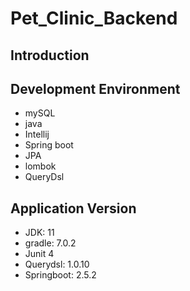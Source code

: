 # Pet_Clinic_Backend

## Introduction

## Development Environment
+ mySQL
+ java
+ Intellij
+ Spring boot
+ JPA
+ lombok
+ QueryDsl

## Application Version
+ JDK: 11
+ gradle: 7.0.2
+ Junit 4
+ Querydsl: 1.0.10
+ Springboot: 2.5.2
